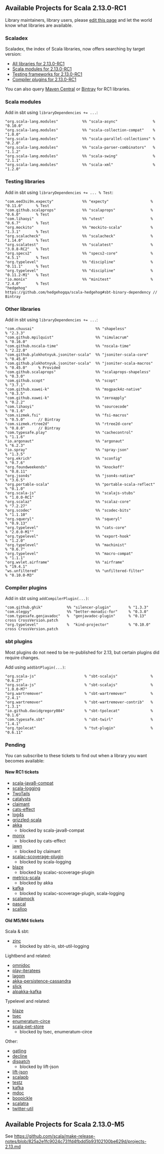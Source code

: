 ## Available Projects for Scala 2.13.0-RC1

Library maintainers, library users, please [edit this page](https://github.com/scala/make-release-notes/edit/2.13.x/projects-2.13.md) and let the world know what libraries are available.

### Scaladex

Scaladex, the index of Scala libraries, now offers searching by target version:

* [All libraries for 2.13.0-RC1](https://index.scala-lang.org/search?q=fullScalaVersion%3A2.13.0-RC1)
* [Scala modules for 2.13.0-RC1](https://index.scala-lang.org/search?q=fullScalaVersion%3A2.13.0-RC1+AND+organization%3Ascala)
* [Testing frameworks for 2.13.0-RC1](https://index.scala-lang.org/search?q=fullScalaVersion%3A2.13.0-RC1+AND+topics%3Atesting)
* [Compiler plugins for 2.13.0-RC1](https://index.scala-lang.org/search?q=fullScalaVersion%3A2.13.0-RC1+AND+topics%3Acompiler-plugin)

You can also query [Maven Central](https://mvnrepository.com/artifact/org.scala-lang/scala-library/2.13.0-RC1/usages) or [Bintray](https://bintray.com/search?query=_2.13.0-RC1) for RC1 libraries.

### Scala modules

Add in sbt using `libraryDependencies += ...`:

    "org.scala-lang.modules"           %% "scala-async"                % "0.10.0"
    "org.scala-lang.modules"           %% "scala-collection-compat"    % "1.0.0"
    "org.scala-lang.modules"           %% "scala-parallel-collections" % "0.2.0"
    "org.scala-lang.modules"           %% "scala-parser-combinators"   % "1.1.2"
    "org.scala-lang.modules"           %% "scala-swing"                % "2.1.1"
    "org.scala-lang.modules"           %% "scala-xml"                  % "1.2.0"

### Testing libraries

Add in sbt using `libraryDependencies += ... % Test`:

    "com.eed3si9n.expecty"             %% "expecty"                   % "0.11.0"      % Test
    "com.github.scalaprops"            %% "scalaprops"                % "0.6.0"       % Test
    "com.lihaoyi"                      %% "utest"                     % "0.6.7"       % Test
    "org.mockito"                      %% "mockito-scala"             % "1.3.1"       % Test
    "org.scalacheck"                   %% "scalacheck"                % "1.14.0"      % Test
    "org.scalatest"                    %% "scalatest"                 % "3.0.8-RC2"   % Test
    "org.specs2"                       %% "specs2-core"               % "4.5.1"       % Test
    "org.typelevel"                    %% "discipline"                % "0.11.1"      % Test
    "org.typelevel"                    %% "discipline"                % "0.11.2-M1"   % Test
    "io.monix"                         %% "minitest"                  % "2.4.0"       % Test
    "hedgehog"                         https://github.com/hedgehogqa/scala-hedgehog#sbt-binary-dependency // Bintray

### Other libraries

Add in sbt using `libraryDependencies += ...`:

    "com.chuusai"                            %% "shapeless"               % "2.3.3"
    "com.github.mpilquist"                   %% "simulacrum"              % "0.16.0"
    "com.github.nscala-time"                 %% "nscala-time"             % "2.22.0"
    "com.github.plokhotnyuk.jsoniter-scala"  %% "jsoniter-scala-core"     % "0.45.0"
    "com.github.plokhotnyuk.jsoniter-scala"  %% "jsoniter-scala-macros"   % "0.45.0"     % Provided
    "com.github.scalaprops"                  %% "scalaprops-shapeless"    % "0.3.0"
    "com.github.scopt"                       %% "scopt"                   % "3.7.1"
    "com.github.xuwei-k"                     %% "msgpack4z-native"        % "0.3.5"
    "com.github.xuwei-k"                     %% "zeroapply"               % "0.2.2"
    "com.lihaoyi"                            %% "sourcecode"              % "0.1.6"
    "com.sizmek.fsi"                         %% "fsi-macros"              % "0.5.0"      // Bintray
    "com.sizmek.rtree2d"                     %% "rtree2d-core"            % "0.8.0"      // Bintray
    "com.typesafe.play"                      %% "cachecontrol"            % "1.1.6"
    "io.argonaut"                            %% "argonaut"                % "6.2.3"
    "io.spray"                               %% "spray-json"              % "1.3.5"
    "org.ekrich"                             %% "sconfig"                 % "0.7.6"
    "org.foundweekends"                      %% "knockoff"                % "0.8.11"
    "org.json4s"                             %% "json4s-native"           % "3.6.5"
    "org.portable-scala"                     %% "portable-scala-reflect"  % "0.1.0"
    "org.scala-js"                           %% "scalajs-stubs"           % "1.0.0-RC1"
    "org.scalaz"                             %% "scalaz-core"             % "7.2.27"
    "org.scodec"                             %% "scodec-bits"             % "1.1.10"
    "org.squeryl"                            %% "squeryl"                 % "0.9.13"
    "org.typelevel"                          %% "cats-core"               % "2.0.0-M1""
    "org.typelevel"                          %% "export-hook"             % "1.2.0"
    "org.typelevel"                          %% "machinist"               % "0.6.7"
    "org.typelevel"                          %% "macro-compat"            % "1.1.1"
    "org.wvlet.airframe"                     %% "airframe"                % "19.4.1"
    "ws.unfiltered"                          %% "unfiltered-filter"       % "0.10.0-M3"

### Compiler plugins

Add in sbt using `addCompilerPlugin(...)`:

    "com.github.ghik"           %% "silencer-plugin"        % "1.3.3"
    "com.olegpy"                %% "better-monadic-for"     % "0.3.0"
    "com.typesafe.genjavadoc"   %  "genjavadoc-plugin"      % "0.13"     cross CrossVersion.patch
    "org.typelevel"             %  "kind-projector"         % "0.10.0"   cross CrossVersion.patch

### sbt plugins

Most plugins do not need to be re-published for 2.13, but certain plugins did require changes.

Add using `addSbtPlugin(...)`:

    "org.scala-js"                      % "sbt-scalajs"               % "0.6.27"
    "org.scala-js"                      % "sbt-scalajs"               % "1.0.0-M7"
    "org.wartremover"                   % "sbt-wartremover"           % "2.4.1"
    "org.wartremover"                   % "sbt-wartremover-contrib"   % "1.3.1"
    "io.github.davidgregory084"         % "sbt-tpolecat"              % "0.1.6"
    "com.typesafe.sbt"                  % "sbt-twirl"                 % "1.4.1"
    "org.tpolecat"                      % "tut-plugin"                % "0.6.11"

### Pending

You can subscribe to these tickets to find out when a library you want becomes available:

#### New RC1 tickets

* [scala-java8-compat](https://github.com/scala/scala-java8-compat/pull/139)
* [scala-logging](https://github.com/lightbend/scala-logging/pull/159)
* [TwoTails](https://github.com/wheaties/TwoTails/pull/36)
* [catalysts](https://github.com/typelevel/catalysts/issues/27)
* [claimant](https://github.com/non/claimant/issues/4)
* [cats-effect](https://github.com/typelevel/cats-effect/issues/507)
* [log4s](https://github.com/Log4s/log4s/pull/32)
* [grizzled-scala](https://github.com/bmc/grizzled-scala/pull/17)
* [akka](https://github.com/akka/akka/issues/26691)
  * blocked by scala-java8-compat
* [monix](https://github.com/monix/monix/issues/862)
  * blocked by cats-effect
* [jawn](https://github.com/typelevel/jawn/issues/160)
  * blocked by claimant
* [scalac-scoverage-plugin](https://github.com/scoverage/scalac-scoverage-plugin/issues/250)
  * blocked by scala-logging
* [blaze](https://github.com/http4s/blaze/pull/280)
  * blocked by scalac-scoverage-plugin
* [metrics-scala](https://github.com/erikvanoosten/metrics-scala/issues/139)
  * blocked by akka
* [kafka](https://github.com/apache/kafka/pull/5454)
  * blocked by scalac-scoverage-plugin, scala-logging
* [scalamock](https://github.com/paulbutcher/ScalaMock/pull/257)
* [pascal](https://github.com/TomasMikula/pascal/pull/6)
* [scallop](https://github.com/scallop/scallop/pull/184)

#### Old M5/M4 tickets

Scala & sbt:

* [zinc](https://github.com/sbt/zinc/pull/592)
    * blocked by sbt-io, sbt-util-logging

Lightbend and related:

* [omnidoc](https://github.com/playframework/omnidoc/issues/24)
* [play-iteratees](https://github.com/playframework/play-iteratees/issues/16)
* [lagom](https://github.com/lagom/lagom/issues/1240)
* [akka-persistence-cassandra](https://github.com/akka/akka-persistence-cassandra/issues/364)
* [slick](https://github.com/slick/slick/issues/1958)
* [alpakka-kafka](https://github.com/akka/alpakka-kafka/issues/540)

Typelevel and related:

* [blaze](https://github.com/http4s/blaze/issues/274)
* [tsec](https://github.com/jmcardon/tsec/pull/207)
* [enumeratum-circe](https://github.com/lloydmeta/enumeratum/issues/216)
* [scala-pet-store](https://github.com/pauljamescleary/scala-pet-store/issues/141)
    * blocked by tsec, enumeratum-circe

Other:

* [gatling](https://github.com/gatling/gatling/issues/3566)
* [decline](https://github.com/bkirwi/decline/pull/47)
* [dispatch](https://github.com/dispatch/reboot/issues/210)
    * blocked by lift-json
* [lift-json](https://github.com/lift/framework/issues/1955)
* [scalapb](https://github.com/scalapb/ScalaPB/issues/540)
* [testz](https://github.com/scalaz/testz/issues/30)
* [kafka](https://github.com/apache/kafka/pull/5454)
* [mdoc](https://github.com/scalameta/mdoc/issues/156)
* [boopickle](https://github.com/suzaku-io/boopickle/issues/113)
* [scalatra](https://github.com/scalatra/scalatra/issues/831)
* [twitter-util](https://github.com/twitter/util/issues/219)

## Available Projects for Scala 2.13.0-M5

See <https://github.com/scala/make-release-notes/blob/825a2e1fc9024c731fd4fbdd5b93102100be629d/projects-2.13.md>
